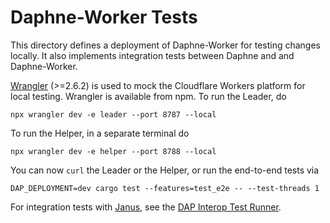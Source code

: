 # Daphne-Worker Tests

This directory defines a deployment of Daphne-Worker for testing changes
locally. It also implements integration tests between Daphne and and
Daphne-Worker.

[Wrangler](https://github.com/cloudflare/wrangler2) (>=2.6.2) is used to mock
the Cloudflare Workers platform for local testing. Wrangler is available from
npm. To run the Leader, do

```
npx wrangler dev -e leader --port 8787 --local
```

To run the Helper, in a separate terminal do

```
npx wrangler dev -e helper --port 8788 --local
```

You can now `curl` the Leader or the Helper, or run the end-to-end tests via

```
DAP_DEPLOYMENT=dev cargo test --features=test_e2e -- --test-threads 1
```

For integration tests with [Janus](https://github.com/divviup/janus), see the
[DAP Interop Test Runner](https://github.com/divergentdave/dap-interop-test-runner).

